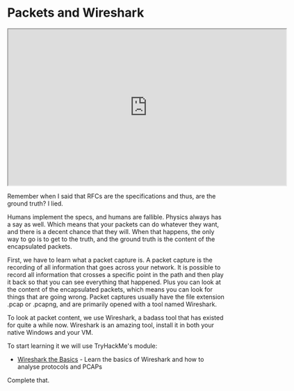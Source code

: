 # Packets and Wireshark

<iframe allowfullscreen height="360" src="https://www.youtube.com/embed/yyy-NLFsm7I?wmode=opaque" width="640"></iframe>  

Remember when I said that RFCs are the specifications and thus, are the
ground truth? I lied. 

Humans implement the specs, and humans are fallible. Physics always has
a say as well. Which means that your packets can do whatever they want,
and there is a decent chance that they will. When that happens, the only
way to go is to get to the truth, and the ground truth is the content of
the encapsulated packets. 

First, we have to learn what a packet capture is. A packet capture is
the recording of all information that goes across your network. It is
possible to record all information that crosses a specific point in the
path and then play it back so that you can see everything that happened.
Plus you can look at the content of the encapsulated packets, which
means you can look for things that are going wrong. Packet captures
usually have the file extension .pcap or .pcapng, and are primarily
opened with a tool named Wireshark.

To look at packet content, we use Wireshark, a badass tool that has
existed for quite a while now. Wireshark is an amazing tool, install it
in both your native Windows and your VM. 

  

To start learning it we will use TryHackMe's module:

-   [Wireshark the
    Basics](https://tryhackme.com/room/wiresharkthebasics) - Learn the
    basics of Wireshark and how to analyse protocols and PCAPs

Complete that. 
